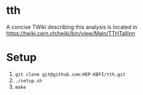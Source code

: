 tth
===

A concise TWiki describing this analysis is located in https://twiki.cern.ch/twiki/bin/view/Main/TTHTallinn

Setup
=====
1. `git clone git@github.com:HEP-KBFI/tth.git`
2. `./setup.sh`
3. `make`
